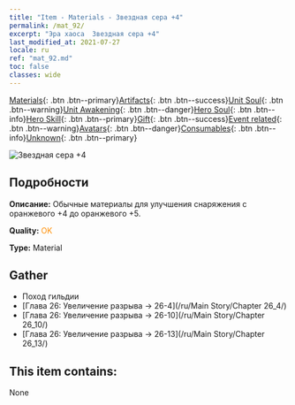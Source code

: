 ```yaml
---
title: "Item - Materials - Звездная сера +4"
permalink: /mat_92/
excerpt: "Эра хаоса  Звездная сера +4"
last_modified_at: 2021-07-27
locale: ru
ref: "mat_92.md"
toc: false
classes: wide
---
```

 [Materials](/ItemsRU/){: .btn .btn--primary}[Artifacts](/ItemsRU/Artifacts/){: .btn .btn--success}[Unit Soul](/ItemsRU/UnitSoul/){: .btn .btn--warning}[Unit Awakening](/ItemsRU/UnitAwakening/){: .btn .btn--danger}[Hero Soul](/ItemsRU/HeroSoul/){: .btn .btn--info}[Hero Skill](/ItemsRU/HeroSkill/){: .btn .btn--primary}[Gift](/ItemsRU/Gift/){: .btn .btn--success}[Event related](/ItemsRU/Events/){: .btn .btn--warning}[Avatars](/ItemsRU/Avatars/){: .btn .btn--danger}[Consumables](/ItemsRU/Consumables/){: .btn .btn--info}[Unknown](/ItemsRU/Unknown/){: .btn .btn--primary}

 ![Звездная сера +4](/images/t/i_cailiao_liuhuang3.png)

## Подробности
 **Описание:** Обычные материалы для улучшения снаряжения c оранжевого +4 до оранжевого +5.

 **Quality:** <span style="color: #FF8C00">OK</span>

 **Type:** Material

## Gather

*    Поход гильдии 
*    [Глава 26: Увеличение разрыва -> 26-4](/ru/Main Story/Chapter 26_4/) 
*    [Глава 26: Увеличение разрыва -> 26-10](/ru/Main Story/Chapter 26_10/) 
*    [Глава 26: Увеличение разрыва -> 26-13](/ru/Main Story/Chapter 26_13/) 

## This item contains:

  None

